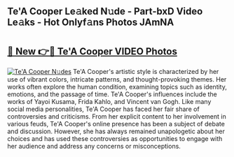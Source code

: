 ## Te'A Cooper Le𝚊ked N𝚞de - Part-bxD Video Le𝚊ks - Hot Onlyf𝚊ns Photos JAmNA

# <h2><a href="http://ab82631.deff.icu/?id=Te%27A+Cooper">🔗 New 👉🔴 Te'A Cooper VIDEO Photos</a></h2>

[![Te'A Cooper N𝚞des](https://i.imgur.com/rIISA9y.gif)](http://ab82631.deff.icu/?id=Te%27A+Cooper)
Te'A Cooper's artistic style is characterized by her use of vibrant colors, intricate patterns, and thought-provoking themes. Her works often explore the human condition, examining topics such as identity, emotions, and the passage of time. Te'A Cooper's influences include the works of Yayoi Kusama, Frida Kahlo, and Vincent van Gogh. Like many social media personalities, Te'A Cooper has faced her fair share of controversies and criticisms. From her explicit content to her involvement in various feuds, Te'A Cooper's online presence has been a subject of debate and discussion. However, she has always remained unapologetic about her choices and has used these controversies as opportunities to engage with her audience and address any concerns or misconceptions.
